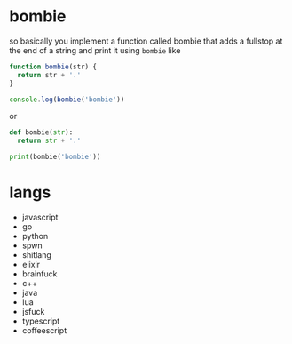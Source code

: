 # bombie
so basically you implement a function called bombie that adds a fullstop at the end of a string and print it using `bombie` like
```js
function bombie(str) {
  return str + '.'
}

console.log(bombie('bombie'))
```
or
```py
def bombie(str):
  return str + '.'

print(bombie('bombie'))
```

# langs
- javascript
- go
- python
- spwn
- shitlang
- elixir
- brainfuck
- c++
- java
- lua
- jsfuck
- typescript
- coffeescript

